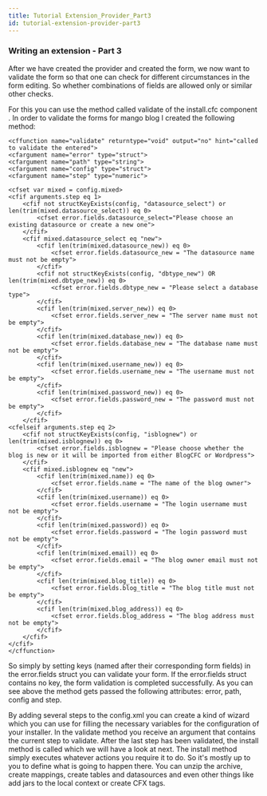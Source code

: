 ```yaml
---
title: Tutorial Extension_Provider_Part3
id: tutorial-extension-provider-part3
---
```


### Writing an extension - Part 3 ###

After we have created the provider and created the form, we now want to validate the form so that one can check for different circumstances in the form editing. So whether combinations of fields are allowed only or similar other checks.

For this you can use the method called validate of the install.cfc component . In order to validate the forms for mango blog I created the following method:

```lucee
<cffunction name="validate" returntype="void" output="no" hint="called to validate the entered">
<cfargument name="error" type="struct">
<cfargument name="path" type="string">
<cfargument name="config" type="struct">
<cfargument name="step" type="numeric">

<cfset var mixed = config.mixed>
<cfif arguments.step eq 1>
    <cfif not structKeyExists(config, "datasource_select") or len(trim(mixed.datasource_select)) eq 0>
        <cfset error.fields.datasource_select="Please choose an existing datasource or create a new one">
    </cfif>
    <cfif mixed.datasource_select eq "new">
        <cfif len(trim(mixed.datasource_new)) eq 0>
            <cfset error.fields.datasource_new = "The datasource name must not be empty">
        </cfif>
        <cfif not structKeyExists(config, "dbtype_new") OR len(trim(mixed.dbtype_new)) eq 0>
            <cfset error.fields.dbtype_new = "Please select a database type">
        </cfif>
        <cfif len(trim(mixed.server_new)) eq 0>
            <cfset error.fields.server_new = "The server name must not be empty">
        </cfif>
        <cfif len(trim(mixed.database_new)) eq 0>
            <cfset error.fields.database_new = "The database name must not be empty">
        </cfif>
        <cfif len(trim(mixed.username_new)) eq 0>
            <cfset error.fields.username_new = "The username must not be empty">
        </cfif>
        <cfif len(trim(mixed.password_new)) eq 0>
            <cfset error.fields.password_new = "The password must not be empty">
        </cfif>
    </cfif> 
<cfelseif arguments.step eq 2>
    <cfif not structKeyExists(config, "isblognew") or len(trim(mixed.isblognew)) eq 0>
        <cfset error.fields.isblognew = "Please choose whether the blog is new or it will be imported from either BlogCFC or Wordpress">
    </cfif>
    <cfif mixed.isblognew eq "new">
        <cfif len(trim(mixed.name)) eq 0>
            <cfset error.fields.name = "The name of the blog owner">
        </cfif>
        <cfif len(trim(mixed.username)) eq 0>
            <cfset error.fields.username = "The login username must not be empty">
        </cfif>
        <cfif len(trim(mixed.password)) eq 0>
            <cfset error.fields.password = "The login password must not be empty">
        </cfif>
        <cfif len(trim(mixed.email)) eq 0>
            <cfset error.fields.email = "The blog owner email must not be empty">
        </cfif>
        <cfif len(trim(mixed.blog_title)) eq 0>
            <cfset error.fields.blog_title = "The blog title must not be empty">
        </cfif>
        <cfif len(trim(mixed.blog_address)) eq 0>
            <cfset error.fields.blog_address = "The blog address must not be empty">
        </cfif>
    </cfif>
</cfif>
</cffunction>
```

So simply by setting keys (named after their corresponding form fields) in the error.fields struct you can validate your form. If the error.fields struct contains no key, the form validation is completed successfully. As you can see above the method gets passed the following attributes: error, path, config and step.

By adding several steps to the config.xml you can create a kind of wizard which you can use for filling the necessary variables for the configuration of your installer. In the validate method you receive an argument that contains the current step to validate. After the last step has been validated, the install method is called which we will have a look at next. The install method simply executes whatever actions you require it to do. So it's mostly up to you to define what is going to happen there. You can unzip the archive, create mappings, create tables and datasources and even other things like add jars to the local context or create CFX tags.